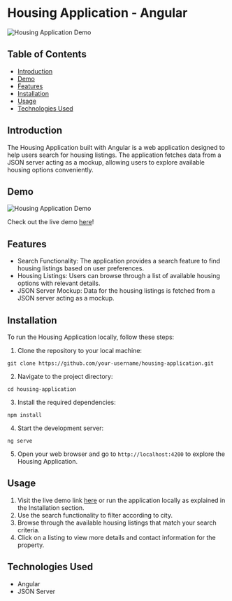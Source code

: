 # Housing Application - Angular

![Housing Application Demo](link-to-demo-gif.gif)

## Table of Contents
- [Introduction](#introduction)
- [Demo](#demo)
- [Features](#features)
- [Installation](#installation)
- [Usage](#usage)
- [Technologies Used](#technologies-used)

## Introduction
The Housing Application built with Angular is a web application designed to help users search for housing listings. The application fetches data from a JSON server acting as a mockup, allowing users to explore available housing options conveniently.

## Demo
![Housing Application Demo](link-to-demo-gif.gif)

Check out the live demo [here](link-to-live-demo)!

## Features
- Search Functionality: The application provides a search feature to find housing listings based on user preferences.
- Housing Listings: Users can browse through a list of available housing options with relevant details.
- JSON Server Mockup: Data for the housing listings is fetched from a JSON server acting as a mockup.

## Installation
To run the Housing Application locally, follow these steps:

1. Clone the repository to your local machine:
```
git clone https://github.com/your-username/housing-application.git
```

2. Navigate to the project directory:
```
cd housing-application
```

3. Install the required dependencies:
```
npm install
```

4. Start the development server:
```
ng serve
```

5. Open your web browser and go to `http://localhost:4200` to explore the Housing Application.

## Usage
1. Visit the live demo link [here](link-to-live-demo) or run the application locally as explained in the Installation section.
2. Use the search functionality to filter according to city.
3. Browse through the available housing listings that match your search criteria.
4. Click on a listing to view more details and contact information for the property.

## Technologies Used
- Angular
- JSON Server
